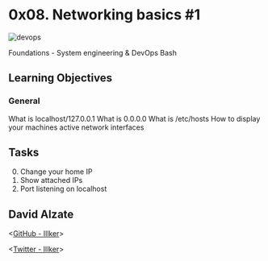 # 0x08. Networking basics #1


![devops](https://pbs.twimg.com/media/EW1_l2NXkAEBo0U.jpg)


  Foundations - System engineering & DevOps  Bash

## Learning Objectives

### General

What is localhost/127.0.0.1
What is 0.0.0.0
What is /etc/hosts
How to display your machines active network interfaces


## Tasks

0. Change your home IP
1. Show attached IPs
2. Port listening on localhost



## David Alzate 

<[GitHub - Illker](https://github.com/illker)>

<[Twitter - Illker](https://twitter.com/illker)>
